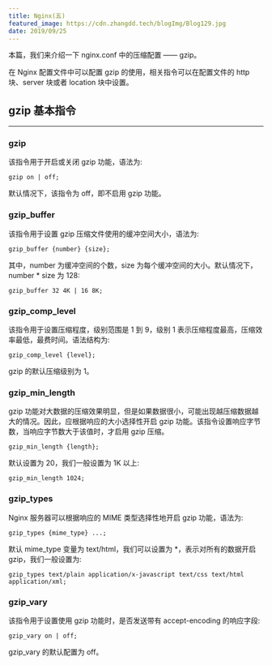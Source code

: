```yaml
---
title: Nginx(五)
featured_image: https://cdn.zhangdd.tech/blogImg/Blog129.jpg
date: 2019/09/25
---
```


本篇，我们来介绍一下 nginx.conf 中的压缩配置 —— gzip。

在 Nginx 配置文件中可以配置 gzip 的使用，相关指令可以在配置文件的 http 块、server 块或者 location 块中设置。

## gzip 基本指令
***  
### gzip
该指令用于开启或关闭 gzip 功能，语法为: 
``` nginx
gzip on | off;
```

默认情况下，该指令为 off，即不启用 gzip 功能。

### gzip_buffer
该指令用于设置 gzip 压缩文件使用的缓冲空间大小，语法为: 
``` nginx
gzip_buffer {number} {size};
```

其中，number 为缓冲空间的个数，size 为每个缓冲空间的大小。默认情况下，number * size 为 128: 
``` nginx
gzip_buffer 32 4K | 16 8K;
```

### gzip_comp_level
该指令用于设置压缩程度，级别范围是 1 到 9，级别 1 表示压缩程度最高，压缩效率最低，最费时间。语法结构为: 
``` nginx
gzip_comp_level {level};
```

gzip 的默认压缩级别为 1。

### gzip_min_length
gzip 功能对大数据的压缩效果明显，但是如果数据很小，可能出现越压缩数据越大的情况。因此，应根据响应的大小选择性开启 gzip 功能。该指令设置响应字节数，当响应字节数大于该值时，才启用 gzip 压缩。
``` nginx
gzip_min_length {length};
```

默认设置为 20，我们一般设置为 1K 以上: 
``` nginx
gzip_min_length 1024;
```

### gzip_types
Nginx 服务器可以根据响应的 MIME 类型选择性地开启 gzip 功能，语法为: 
``` nginx
gzip_types {mime_type} ...;
```

默认 mime_type 变量为 text/html，我们可以设置为 *，表示对所有的数据开启 gzip，我们一般设置为: 
``` nginx
gzip_types text/plain application/x-javascript text/css text/html application/xml;
```

### gzip_vary
该指令用于设置使用 gzip 功能时，是否发送带有 accept-encoding 的响应字段: 
``` nginx
gzip_vary on | off;
```

gzip_vary 的默认配置为 off。